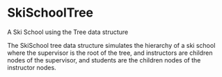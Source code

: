 # SkiSchoolTree
A Ski School using the Tree data structure

The SkiSchool tree data structure simulates the hierarchy of a ski school where the supervisor is the root of the tree, and instructors are children nodes of the supervisor, and students are the children nodes of the instructor nodes.

